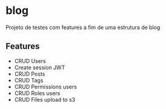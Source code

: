 # blog

Projeto de testes com features a fim de uma estrutura de blog

## Features

- CRUD Users
- Create session JWT
- CRUD Posts
- CRUD Tags
- CRUD Permissions users
- CRUD Roles users
- CRUD Files upload to s3
